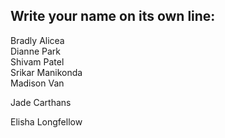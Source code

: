 ## Write your name on its own line:   

Bradly Alicea  
Dianne Park  
Shivam Patel    
Srikar Manikonda  
Madison Van

Jade Carthans


Elisha Longfellow
